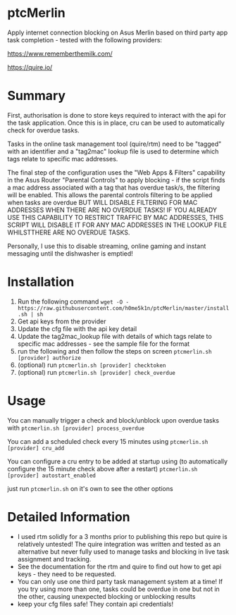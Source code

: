 # ptcMerlin
Apply internet connection blocking on Asus Merlin based on third party app task completion - tested with the following providers:

https://www.rememberthemilk.com/

https://quire.io/

# Summary
First, authorisation is done to store keys required to interact with the api for the task application. Once this is in place, cru can be used to automatically check for overdue tasks.

Tasks in the online task management tool (quire/rtm) need to be "tagged" with an identifier and a "tag2mac" lookup file is used to determine which tags relate to specific mac addresses.

The final step of the configuration uses the "Web Apps & Filters" capability in the Asus Router "Parental Controls" to apply blocking - if the script finds a mac address associated with a tag that has overdue task/s, the filtering will be enabled. This allows the parental controls filtering to be applied when tasks are overdue BUT WILL DISABLE FILTERING FOR MAC ADDRESSES WHEN THERE ARE NO OVERDUE TASKS! IF YOU ALREADY USE THIS CAPABILITY TO RESTRICT TRAFFIC BY MAC ADDRESSES, THIS SCRIPT WILL DISABLE IT FOR ANY MAC ADDRESSES IN THE LOOKUP FILE WHILSTTHERE ARE NO OVERDUE TASKS.

Personally, I use this to disable streaming, online gaming and instant messaging until the dishwasher is emptied!

# Installation

1. Run the following command ```wget -O - https://raw.githubusercontent.com/h0me5k1n/ptcMerlin/master/install.sh | sh```
2. Get api keys from the provider
3. Update the cfg file with the api key detail
4. Update the tag2mac_lookup file with details of which tags relate to specific mac addresses - see the sample file for the format
3. run the following and then follow the steps on screen ```ptcmerlin.sh [provider] authorize```
4. (optional) run ```ptcmerlin.sh [provider] checktoken```
5. (optional) run ```ptcmerlin.sh [provider] check_overdue```

# Usage
You can manually trigger a check and block/unblock upon overdue tasks with
```ptcmerlin.sh [provider] process_overdue```

You can add a scheduled check every 15 minutes using
```ptcmerlin.sh [provider] cru_add```

You can configure a cru entry to be added at startup using (to automatically configure the 15 minute check above after a restart)
```ptcmerlin.sh [provider] autostart_enabled```

just run ```ptcmerlin.sh``` on it's own to see the other options

# Detailed Information
* I used rtm solidly for a 3 months prior to publishing this repo but quire is relatively untested! The quire integration was written and tested as an alternative but never fully used to manage tasks and blocking in live task assignment and tracking.
* See the documentation for the rtm and quire to find out how to get api keys - they need to be requested.
* You can only use one third party task management system at a time! If you try using more than one, tasks could be overdue in one but not in the other, causing unexpected blocking or unblocking results
* keep your cfg files safe! They contain api credentials! 
